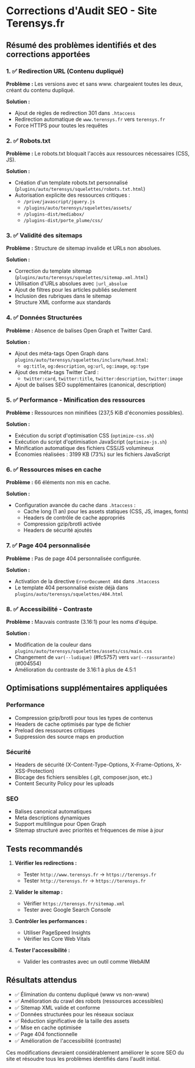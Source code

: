# Corrections d'Audit SEO - Site Terensys.fr

## Résumé des problèmes identifiés et des corrections apportées

### 1. ✅ Redirection URL (Contenu dupliqué)
**Problème :** Les versions avec et sans www. chargeaient toutes les deux, créant du contenu dupliqué.

**Solution :**
- Ajout de règles de redirection 301 dans `.htaccess`
- Redirection automatique de `www.terensys.fr` vers `terensys.fr`
- Force HTTPS pour toutes les requêtes

### 2. ✅ Robots.txt 
**Problème :** Le robots.txt bloquait l'accès aux ressources nécessaires (CSS, JS).

**Solution :**
- Création d'un template robots.txt personnalisé (`plugins/auto/terensys/squelettes/robots.txt.html`)
- Autorisation explicite des ressources critiques :
  - `/prive/javascript/jquery.js`
  - `/plugins/auto/terensys/squelettes/assets/`
  - `/plugins-dist/mediabox/`
  - `/plugins-dist/porte_plume/css/`

### 3. ✅ Validité des sitemaps
**Problème :** Structure de sitemap invalide et URLs non absolues.

**Solution :**
- Correction du template sitemap (`plugins/auto/terensys/squelettes/sitemap.xml.html`)
- Utilisation d'URLs absolues avec `|url_absolue`
- Ajout de filtres pour les articles publiés seulement
- Inclusion des rubriques dans le sitemap
- Structure XML conforme aux standards

### 4. ✅ Données Structurées
**Problème :** Absence de balises Open Graph et Twitter Card.

**Solution :**
- Ajout des méta-tags Open Graph dans `plugins/auto/terensys/squelettes/inclure/head.html`:
  - `og:title`, `og:description`, `og:url`, `og:image`, `og:type`
- Ajout des méta-tags Twitter Card :
  - `twitter:card`, `twitter:title`, `twitter:description`, `twitter:image`
- Ajout de balises SEO supplémentaires (canonical, description)

### 5. ✅ Performance - Minification des ressources
**Problème :** Ressources non minifiées (237,5 KiB d'économies possibles).

**Solution :**
- Exécution du script d'optimisation CSS (`optimize-css.sh`)
- Exécution du script d'optimisation JavaScript (`optimize-js.sh`)
- Minification automatique des fichiers CSS/JS volumineux
- Économies réalisées : 3199 KB (73%) sur les fichiers JavaScript

### 6. ✅ Ressources mises en cache
**Problème :** 66 éléments non mis en cache.

**Solution :**
- Configuration avancée du cache dans `.htaccess` :
  - Cache long (1 an) pour les assets statiques (CSS, JS, images, fonts)
  - Headers de contrôle de cache appropriés
  - Compression gzip/brotli activée
  - Headers de sécurité ajoutés

### 7. ✅ Page 404 personnalisée
**Problème :** Pas de page 404 personnalisée configurée.

**Solution :**
- Activation de la directive `ErrorDocument 404` dans `.htaccess`
- Le template 404 personnalisé existe déjà dans `plugins/auto/terensys/squelettes/404.html`

### 8. ✅ Accessibilité - Contraste
**Problème :** Mauvais contraste (3.16:1) pour les noms d'équipe.

**Solution :**
- Modification de la couleur dans `plugins/auto/terensys/squelettes/assets/css/main.css`
- Changement de `var(--ludique)` (#fc5757) vers `var(--rassurante)` (#004554)
- Amélioration du contraste de 3.16:1 à plus de 4.5:1

## Optimisations supplémentaires appliquées

### Performance
- Compression gzip/brotli pour tous les types de contenus
- Headers de cache optimisés par type de fichier
- Preload des ressources critiques
- Suppression des source maps en production

### Sécurité
- Headers de sécurité (X-Content-Type-Options, X-Frame-Options, X-XSS-Protection)
- Blocage des fichiers sensibles (.git, composer.json, etc.)
- Content Security Policy pour les uploads

### SEO
- Balises canonical automatiques
- Meta descriptions dynamiques
- Support multilingue pour Open Graph
- Sitemap structuré avec priorités et fréquences de mise à jour

## Tests recommandés

1. **Vérifier les redirections :**
   - Tester `http://www.terensys.fr` → `https://terensys.fr`
   - Tester `http://terensys.fr` → `https://terensys.fr`

2. **Valider le sitemap :**
   - Vérifier `https://terensys.fr/sitemap.xml`
   - Tester avec Google Search Console

3. **Contrôler les performances :**
   - Utiliser PageSpeed Insights
   - Vérifier les Core Web Vitals

4. **Tester l'accessibilité :**
   - Valider les contrastes avec un outil comme WebAIM

## Résultats attendus

- ✅ Élimination du contenu dupliqué (www vs non-www)
- ✅ Amélioration du crawl des robots (ressources accessibles)
- ✅ Sitemap XML valide et conforme
- ✅ Données structurées pour les réseaux sociaux
- ✅ Réduction significative de la taille des assets
- ✅ Mise en cache optimisée
- ✅ Page 404 fonctionnelle
- ✅ Amélioration de l'accessibilité (contraste)

Ces modifications devraient considérablement améliorer le score SEO du site et résoudre tous les problèmes identifiés dans l'audit initial.